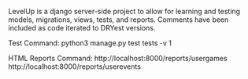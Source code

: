  LevelUp is a django server-side project to allow for learning and testing models, migrations, views, tests, and reports. Comments have been included as code iterated to DRYest versions.
 
 Test Command:
 python3 manage.py test tests -v 1

HTML Reports Command:
http://localhost:8000/reports/usergames
http://localhost:8000/reports/userevents
